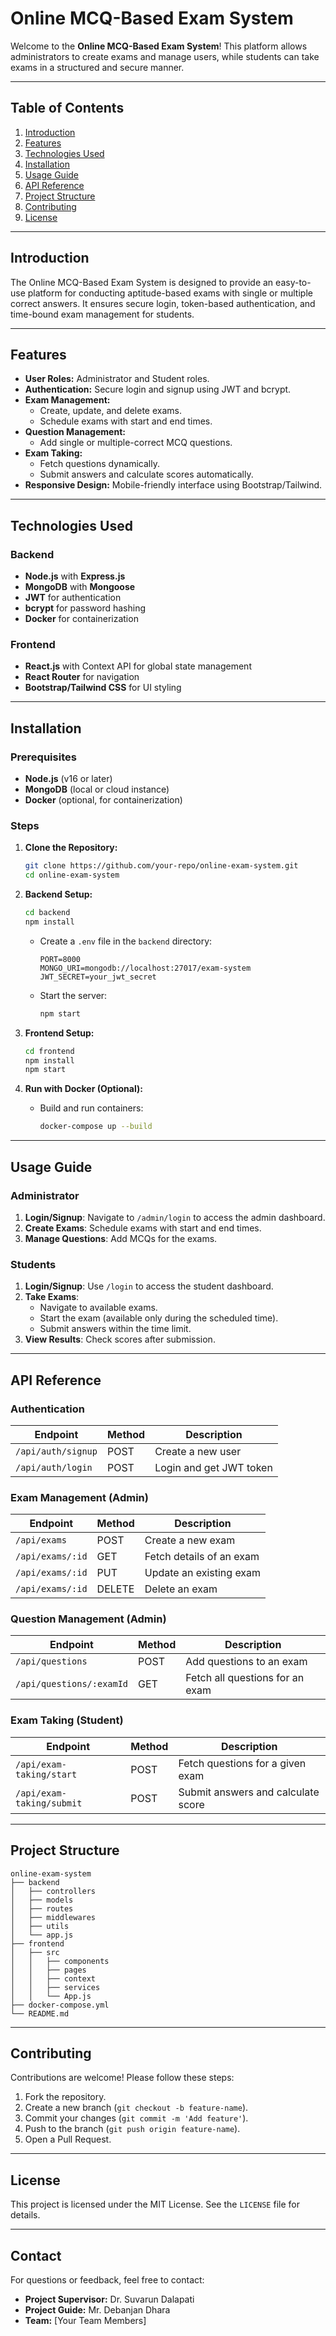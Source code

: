 # Online MCQ-Based Exam System

Welcome to the **Online MCQ-Based Exam System**! This platform allows administrators to create exams and manage users, while students can take exams in a structured and secure manner.

---

## Table of Contents
1. [Introduction](#introduction)
2. [Features](#features)
3. [Technologies Used](#technologies-used)
4. [Installation](#installation)
5. [Usage Guide](#usage-guide)
6. [API Reference](#api-reference)
7. [Project Structure](#project-structure)
8. [Contributing](#contributing)
9. [License](#license)

---

## Introduction

The Online MCQ-Based Exam System is designed to provide an easy-to-use platform for conducting aptitude-based exams with single or multiple correct answers. It ensures secure login, token-based authentication, and time-bound exam management for students.

---

## Features
- **User Roles:** Administrator and Student roles.
- **Authentication:** Secure login and signup using JWT and bcrypt.
- **Exam Management:**
  - Create, update, and delete exams.
  - Schedule exams with start and end times.
- **Question Management:**
  - Add single or multiple-correct MCQ questions.
- **Exam Taking:**
  - Fetch questions dynamically.
  - Submit answers and calculate scores automatically.
- **Responsive Design:** Mobile-friendly interface using Bootstrap/Tailwind.

---

## Technologies Used

### Backend
- **Node.js** with **Express.js**
- **MongoDB** with **Mongoose**
- **JWT** for authentication
- **bcrypt** for password hashing
- **Docker** for containerization

### Frontend
- **React.js** with Context API for global state management
- **React Router** for navigation
- **Bootstrap/Tailwind CSS** for UI styling

---

## Installation

### Prerequisites
- **Node.js** (v16 or later)
- **MongoDB** (local or cloud instance)
- **Docker** (optional, for containerization)

### Steps

1. **Clone the Repository:**
   ```bash
   git clone https://github.com/your-repo/online-exam-system.git
   cd online-exam-system
   ```

2. **Backend Setup:**
   ```bash
   cd backend
   npm install
   ```

   - Create a `.env` file in the `backend` directory:
     ```
     PORT=8000
     MONGO_URI=mongodb://localhost:27017/exam-system
     JWT_SECRET=your_jwt_secret
     ```
   
   - Start the server:
     ```bash
     npm start
     ```

3. **Frontend Setup:**
   ```bash
   cd frontend
   npm install
   npm start
   ```

4. **Run with Docker (Optional):**
   - Build and run containers:
     ```bash
     docker-compose up --build
     ```

---

## Usage Guide

### Administrator
1. **Login/Signup**: Navigate to `/admin/login` to access the admin dashboard.
2. **Create Exams**: Schedule exams with start and end times.
3. **Manage Questions**: Add MCQs for the exams.

### Students
1. **Login/Signup**: Use `/login` to access the student dashboard.
2. **Take Exams**:
   - Navigate to available exams.
   - Start the exam (available only during the scheduled time).
   - Submit answers within the time limit.
3. **View Results**: Check scores after submission.

---

## API Reference

### Authentication
| Endpoint         | Method | Description             |
|------------------|--------|-------------------------|
| `/api/auth/signup` | POST   | Create a new user       |
| `/api/auth/login`  | POST   | Login and get JWT token |

### Exam Management (Admin)
| Endpoint               | Method | Description                   |
|------------------------|--------|-------------------------------|
| `/api/exams`            | POST   | Create a new exam             |
| `/api/exams/:id`        | GET    | Fetch details of an exam      |
| `/api/exams/:id`        | PUT    | Update an existing exam       |
| `/api/exams/:id`        | DELETE | Delete an exam                |

### Question Management (Admin)
| Endpoint                  | Method | Description                     |
|---------------------------|--------|---------------------------------|
| `/api/questions`          | POST   | Add questions to an exam        |
| `/api/questions/:examId`  | GET    | Fetch all questions for an exam |

### Exam Taking (Student)
| Endpoint                 | Method | Description                       |
|--------------------------|--------|-----------------------------------|
| `/api/exam-taking/start` | POST   | Fetch questions for a given exam |
| `/api/exam-taking/submit`| POST   | Submit answers and calculate score |

---

## Project Structure

```
online-exam-system
├── backend
│   ├── controllers
│   ├── models
│   ├── routes
│   ├── middlewares
│   ├── utils
│   └── app.js
├── frontend
│   ├── src
│   │   ├── components
│   │   ├── pages
│   │   ├── context
│   │   ├── services
│   │   └── App.js
├── docker-compose.yml
└── README.md
```

---

## Contributing

Contributions are welcome! Please follow these steps:
1. Fork the repository.
2. Create a new branch (`git checkout -b feature-name`).
3. Commit your changes (`git commit -m 'Add feature'`).
4. Push to the branch (`git push origin feature-name`).
5. Open a Pull Request.

---

## License

This project is licensed under the MIT License. See the `LICENSE` file for details.

---

## Contact

For questions or feedback, feel free to contact:
- **Project Supervisor:** Dr. Suvarun Dalapati
- **Project Guide:** Mr. Debanjan Dhara
- **Team:** [Your Team Members]
